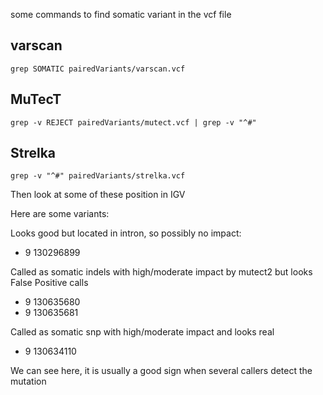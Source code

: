 some commands to find somatic variant in the vcf file

## varscan

```{.bash}
grep SOMATIC pairedVariants/varscan.vcf 
```

## MuTecT
```{.bash}
grep -v REJECT pairedVariants/mutect.vcf | grep -v "^#"
```

## Strelka
```{.bash}
grep -v "^#" pairedVariants/strelka.vcf
```


Then look at some of these position in IGV


Here are some variants:   

Looks good but located in intron, so possibly no impact:   
 - 9 130296899 

Called as somatic indels with high/moderate impact by mutect2 but looks False Positive calls 

 - 9 130635680
 - 9 130635681

Called as somatic snp with high/moderate impact and looks real

 - 9 130634110


We can see here, it is usually a good sign when several callers detect the mutation